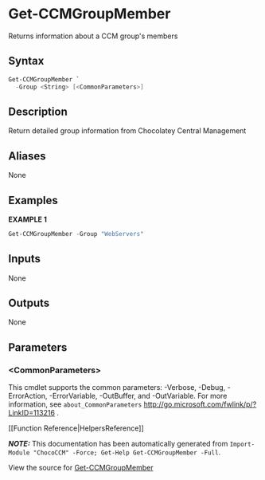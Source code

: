 ﻿# Get-CCMGroupMember

<!-- This documentation is automatically generated from /Get-CCMGroupMember.ps1 using GenerateDocs.ps1. Contributions are welcome at the original location(s). -->

Returns information about a CCM group's members

## Syntax

~~~powershell
Get-CCMGroupMember `
  -Group <String> [<CommonParameters>]
~~~

## Description

Return detailed group information from Chocolatey Central Management


## Aliases

None

## Examples

 **EXAMPLE 1**

~~~powershell
Get-CCMGroupMember -Group "WebServers"

~~~ 

## Inputs

None

## Outputs

None

## Parameters
 
### &lt;CommonParameters&gt;

This cmdlet supports the common parameters: -Verbose, -Debug, -ErrorAction, -ErrorVariable, -OutBuffer, and -OutVariable. For more information, see `about_CommonParameters` http://go.microsoft.com/fwlink/p/?LinkID=113216 .



[[Function Reference|HelpersReference]]

***NOTE:*** This documentation has been automatically generated from `Import-Module "ChocoCCM" -Force; Get-Help Get-CCMGroupMember -Full`.

View the source for [Get-CCMGroupMember](/Get-CCMGroupMember.ps1)
